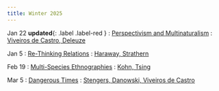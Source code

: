 ```yaml
---
title: Winter 2025
---
```


Jan 22 **updated**{: .label .label-red }
: [Perspectivism and Multinaturalism](#)
  : [Viveiros de Castro, Deleuze](#)

Jan 5
: [Re-Thinking Relations](#)
  : [Haraway, Strathern](#)

Feb 19
: [Multi-Species Ethnographies](#)
  : [Kohn, Tsing](#)

Mar 5
: [Dangerous Times](#)
  : [Stengers, Danowski, Viveiros de Castro](#)
